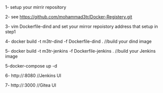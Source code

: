 1- setup your mirrir repository

2- see https://github.com/mohammad3tr/Docker-Registery.git

3- vim Dockerfile-dind and set your mirror repoistory address that setup in step1

  
4- docker build -t m3tr-dind -f Dockerfile-dind . //build your dind image

5- docker build -t m3tr-jenkins -f Dockerfile-jenkins . //build your Jenkins image

5-docker-compose up -d

6- http://<your url>:8080 //Jenkins UI

7- http://<your url>:3000 //Gitea UI
